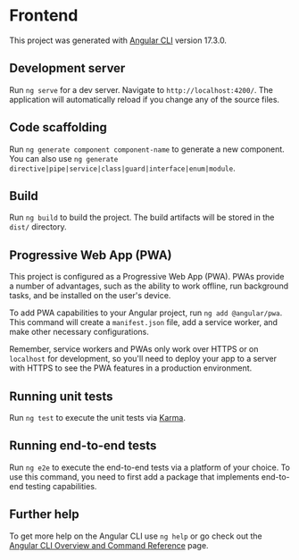 # Frontend

This project was generated with [Angular CLI](https://github.com/angular/angular-cli) version 17.3.0.

## Development server

Run `ng serve` for a dev server. Navigate to `http://localhost:4200/`. The application will automatically reload if you change any of the source files.

## Code scaffolding

Run `ng generate component component-name` to generate a new component. You can also use `ng generate directive|pipe|service|class|guard|interface|enum|module`.

## Build

Run `ng build` to build the project. The build artifacts will be stored in the `dist/` directory.

## Progressive Web App (PWA)

This project is configured as a Progressive Web App (PWA). PWAs provide a number of advantages, such as the ability to work offline, run background tasks, and be installed on the user's device.

To add PWA capabilities to your Angular project, run `ng add @angular/pwa`. This command will create a `manifest.json` file, add a service worker, and make other necessary configurations.

Remember, service workers and PWAs only work over HTTPS or on `localhost` for development, so you'll need to deploy your app to a server with HTTPS to see the PWA features in a production environment.

## Running unit tests

Run `ng test` to execute the unit tests via [Karma](https://karma-runner.github.io).

## Running end-to-end tests

Run `ng e2e` to execute the end-to-end tests via a platform of your choice. To use this command, you need to first add a package that implements end-to-end testing capabilities.

## Further help

To get more help on the Angular CLI use `ng help` or go check out the [Angular CLI Overview and Command Reference](https://angular.io/cli) page.